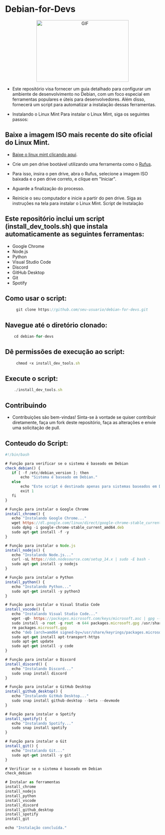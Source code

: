 # Debian-for-Devs


<p align="center">
  <img src="https://i.imgur.com/hAvlVzh.png" alt="GIF" width="300" height="200">
</p>



- Este repositório visa fornecer um guia detalhado para configurar um ambiente de desenvolvimento no Debian, com um foco especial em ferramentas populares e úteis para desenvolvedores. Além disso, fornecerá um script para automatizar a instalação dessas ferramentas.

- Instalando o Linux Mint
Para instalar o Linux Mint, siga os seguintes passos:

## Baixe a imagem ISO mais recente do site oficial do Linux Mint.

- [Baixe o linux mint clicando aqui](https://linuxmint.com/download_lmde.php).

<!-- - <a href="https://linuxmint.com/download_lmde.php" target="_blank">Baixe clicando aqui</a>. -->

- Crie um pen drive bootável utilizando uma ferramenta como o [Rufus](https://rufus.ie/pt_BR/).

- Para isso, insira o pen drive, abra o Rufus, selecione a imagem ISO baixada e o pen drive correto, e clique em "Iniciar".

- Aguarde a finalização do processo.

- Reinicie o seu computador e inicie a partir do pen drive. Siga as instruções na tela para instalar o Linux Mint.
Script de Instalação

## Este repositório inclui um script (install_dev_tools.sh) que instala automaticamente as seguintes ferramentas:

- Google Chrome
- Node.js
- Python
- Visual Studio Code
- Discord
- GitHub Desktop
- Git
- Spotify


## Como usar o script:

```js
     git clone https://github.com/seu-usuario/debian-for-devs.git
 ```

## Navegue até o diretório clonado:

```js
    cd debian-for-devs
 ```

## Dê permissões de execução ao script:

```js
     chmod +x install_dev_tools.sh
 ```

 ## Execute o script:

 ```js
     ./install_dev_tools.sh
 ```
## Contribuindo

- Contribuições são bem-vindas! Sinta-se à vontade se quiser contribuir diretamente, faça um fork deste repositório, faça as alterações e envie uma solicitação de pull.


## Conteudo do Script:


 ```js
#!/bin/bash

# Função para verificar se o sistema é baseado em Debian
check_debian() {
    if [ -f /etc/debian_version ]; then
        echo "Sistema é baseado em Debian."
    else
        echo "Este script é destinado apenas para sistemas baseados em Debian."
        exit 1
    fi
}

# Função para instalar o Google Chrome
install_chrome() {
    echo "Instalando Google Chrome..."
    wget https://dl.google.com/linux/direct/google-chrome-stable_current_amd64.deb
    sudo dpkg -i google-chrome-stable_current_amd64.deb
    sudo apt-get install -f -y
}

# Função para instalar o Node.js
install_nodejs() {
    echo "Instalando Node.js..."
    curl -sL https://deb.nodesource.com/setup_14.x | sudo -E bash -
    sudo apt-get install -y nodejs
}

# Função para instalar o Python
install_python() {
    echo "Instalando Python..."
    sudo apt-get install -y python3
}

# Função para instalar o Visual Studio Code
install_vscode() {
    echo "Instalando Visual Studio Code..."
    wget -qO- https://packages.microsoft.com/keys/microsoft.asc | gpg --dearmor > packages.microsoft.gpg
    sudo install -o root -g root -m 644 packages.microsoft.gpg /usr/share/keyrings/
    rm packages.microsoft.gpg
    echo "deb [arch=amd64 signed-by=/usr/share/keyrings/packages.microsoft.gpg] https://packages.microsoft.com/repos/vscode stable main" | sudo tee /etc/apt/sources.list.d/vscode.list
    sudo apt-get install apt-transport-https
    sudo apt-get update
    sudo apt-get install -y code
}

# Função para instalar o Discord
install_discord() {
    echo "Instalando Discord..."
    sudo snap install discord
}

# Função para instalar o GitHub Desktop
install_github_desktop() {
    echo "Instalando GitHub Desktop..."
    sudo snap install github-desktop --beta --devmode
}

# Função para instalar o Spotify
install_spotify() {
    echo "Instalando Spotify..."
    sudo snap install spotify
}

# Função para instalar o Git
install_git() {
    echo "Instalando Git..."
    sudo apt-get install -y git
}

# Verificar se o sistema é baseado em Debian
check_debian

# Instalar as ferramentas
install_chrome
install_nodejs
install_python
install_vscode
install_discord
install_github_desktop
install_spotify
install_git

echo "Instalação concluída."
 ```